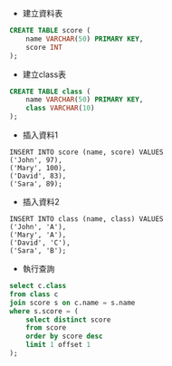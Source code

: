 
- 建立資料表

```sql
CREATE TABLE score (
    name VARCHAR(50) PRIMARY KEY,
    score INT
);
```
- 建立class表
```sql
CREATE TABLE class (
    name VARCHAR(50) PRIMARY KEY,
    class VARCHAR(10)
);
```
- 插入資料1
```
INSERT INTO score (name, score) VALUES
('John', 97),
('Mary', 100),
('David', 83),
('Sara', 89);
```
- 插入資料2
```
INSERT INTO class (name, class) VALUES
('John', 'A'),
('Mary', 'A'),
('David', 'C'),
('Sara', 'B');
```

- 執行查詢
```sql
select c.class
from class c
join score s on c.name = s.name
where s.score = (
    select distinct score
    from score
    order by score desc
    limit 1 offset 1
);
```

